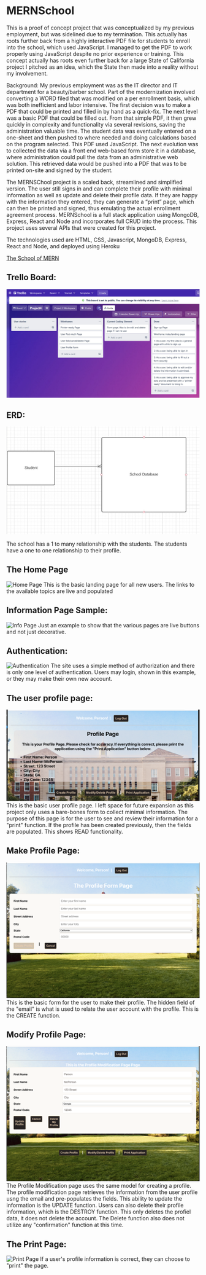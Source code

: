 # MERNSchool

This is a proof of concept project that was conceptualized by my previous employment, but was sidelined due to my termination. This actually has roots further back from a highly interactive PDF file for students to enroll into the school, which used JavaScript. I managed to get the PDF to work properly using JavaScript despite no prior experience or training. This concept actually has roots even further back for a large State of California project I pitched as an idea, which the State then made into a reality without my involvement.

Background: My previous employment was as the IT director and IT department for a beauty/barber school. Part of the modernization involved converting a WORD filed that was modified on a per enrollment basis, which was both inefficient and labor intensive. The first decision was to make a PDF that could be printed and filled in by hand as a quick-fix. The next level was a basic PDF that could be filled out. From that simple PDF, it then grew quickly in complexity and functionality via several revisions, saving the administration valuable time. The student data was eventually entered on a one-sheet and then pushed to where needed and doing calculations based on the program selected. This PDF used JavaScript. The next evolution was to collected the data via a front end web-based form store it in a database, where administration could pull the data from an administrative web solution. This retrieved data would be pushed into a PDF that was to be printed on-site and signed by the student.

The MERNSChool project is a scaled back, streamlined and simplified version. The user still signs in and can complete their profile with minimal information as well as update and delete their profile data. If they are happy with the information they entered, they can generate a “print” page, which can then be printed and signed, thus emulating the actual enrollment agreement process.  MERNSchool is a full stack application using MongoDB, Express, React and Node and incorporates full CRUD into the process. This project uses several APIs that were created for this project.

The technologies used are HTML, CSS, Javascript, MongoDB, Express, React and Node, and deployed using Heroku


[The School of MERN](https://ga-mernschool.herokuapp.com/)


## Trello Board:

![Home Page](public/trello.jpg)

## ERD:

![Home Page](public/erd.jpg)

The school has a 1 to many relationship with the students. The students have a one to one relationship to their profile.

## The Home Page
![Home Page](public/01-homepage.png)
This is the basic landing page for all new users. The links to the available topics are live and populated

## Information Page Sample:
![Info Page](public/02-info-page.png)
Just an example to show that the various pages are live buttons and not just decorative.

## Authentication:
![Authentication](public/03-authpage.png)
The site uses a simple method of authorization and there is only one level of authentication. Users may login, shown in this example, or they may make their own new account.

## The user profile page:
![ProfilePage](public/03a-profile.png)
This is the basic user profile page. I left space for future expansion as this project only uses a bare-bones form to collect minimal information. The purpose of this page is for the user to see and review their information for a "print" function. If the profile has been created previously, then the fields are populated. This shows READ functionality.

## Make Profile Page:
![Make Profile](public/04-makeprofile.png)
This is the basic form for the user to make their profile. The hidden field of the "email" is what is used to relate the user account with the profile. This is the CREATE function.

## Modify Profile Page:
![Profile Modification Page](public/05-modprofile.png)
The Profile Modification page uses the same model for creating a profile. The profile modification page retrieves the information from the user profile usng the email and pre-populates the fields. This ability to update the information is the UPDATE function. Users can also delete their profile information, which is the DESTROY function. This only deletes the profiel data, it does not delete the account. The Delete function also does not utilize any "confirmation" function at this time.

## The Print Page:
![Print Page](public/06-print.png)
If a user's profile information is correct, they can choose to "print" the page. 




